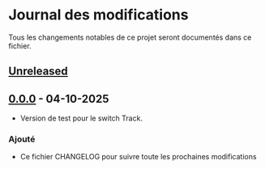 # Journal des modifications

Tous les changements notables de ce projet seront documentés dans ce fichier.

## [Unreleased]

## [0.0.0] - 04-10-2025

- Version de test pour le switch Track.

### Ajouté

- Ce fichier CHANGELOG pour suivre toute les prochaines modifications

[unreleased]: https://github.com/Microcoaster/Switch-Track/compare/v0.0.0...HEAD
[0.0.0]: https://github.com/Microcoaster/Switch-Track/releases/tag/v0.0.0